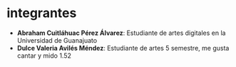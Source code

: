 # integrantes
- **Abraham Cuitláhuac Pérez Álvarez**: Estudiante de artes digitales en la Universidad de Guanajuato
- **Dulce Valeria Avilés Méndez**: Estudiante de artes 5 semestre, me gusta cantar y mido 1.52
